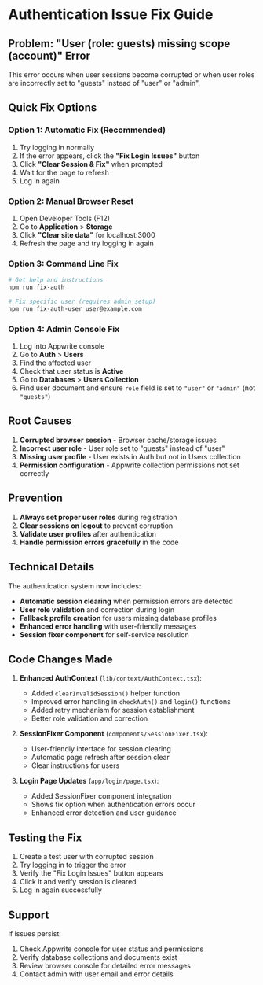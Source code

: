 # Authentication Issue Fix Guide

## Problem: "User (role: guests) missing scope (account)" Error

This error occurs when user sessions become corrupted or when user roles are incorrectly set to "guests" instead of "user" or "admin".

## Quick Fix Options

### Option 1: Automatic Fix (Recommended)
1. Try logging in normally
2. If the error appears, click the **"Fix Login Issues"** button
3. Click **"Clear Session & Fix"** when prompted
4. Wait for the page to refresh
5. Log in again

### Option 2: Manual Browser Reset
1. Open Developer Tools (F12)
2. Go to **Application** > **Storage**
3. Click **"Clear site data"** for localhost:3000
4. Refresh the page and try logging in again

### Option 3: Command Line Fix
```bash
# Get help and instructions
npm run fix-auth

# Fix specific user (requires admin setup)
npm run fix-auth-user user@example.com
```

### Option 4: Admin Console Fix
1. Log into Appwrite console
2. Go to **Auth** > **Users**
3. Find the affected user
4. Check that user status is **Active**
5. Go to **Databases** > **Users Collection**
6. Find user document and ensure `role` field is set to `"user"` or `"admin"` (not `"guests"`)

## Root Causes

1. **Corrupted browser session** - Browser cache/storage issues
2. **Incorrect user role** - User role set to "guests" instead of "user"
3. **Missing user profile** - User exists in Auth but not in Users collection
4. **Permission configuration** - Appwrite collection permissions not set correctly

## Prevention

1. **Always set proper user roles** during registration
2. **Clear sessions on logout** to prevent corruption
3. **Validate user profiles** after authentication
4. **Handle permission errors gracefully** in the code

## Technical Details

The authentication system now includes:

- **Automatic session clearing** when permission errors are detected
- **User role validation** and correction during login
- **Fallback profile creation** for users missing database profiles
- **Enhanced error handling** with user-friendly messages
- **Session fixer component** for self-service resolution

## Code Changes Made

1. **Enhanced AuthContext** (`lib/context/AuthContext.tsx`):
   - Added `clearInvalidSession()` helper function
   - Improved error handling in `checkAuth()` and `login()` functions
   - Added retry mechanism for session establishment
   - Better role validation and correction

2. **SessionFixer Component** (`components/SessionFixer.tsx`):
   - User-friendly interface for session clearing
   - Automatic page refresh after session clear
   - Clear instructions for users

3. **Login Page Updates** (`app/login/page.tsx`):
   - Added SessionFixer component integration
   - Shows fix option when authentication errors occur
   - Enhanced error detection and user guidance

## Testing the Fix

1. Create a test user with corrupted session
2. Try logging in to trigger the error
3. Verify the "Fix Login Issues" button appears
4. Click it and verify session is cleared
5. Log in again successfully

## Support

If issues persist:
1. Check Appwrite console for user status and permissions
2. Verify database collections and documents exist
3. Review browser console for detailed error messages
4. Contact admin with user email and error details
